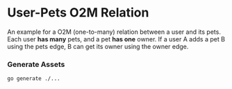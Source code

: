 # User-Pets O2M Relation

An example for a O2M (one-to-many) relation between a user and its pets.  
Each user **has many** pets, and a pet **has one** owner. If a user A adds
a pet B using the pets edge, B can get its owner using the owner edge.


### Generate Assets

```console
go generate ./...
```
